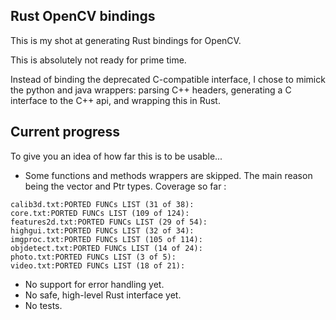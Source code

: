 ## Rust OpenCV bindings

This is my shot at generating Rust bindings for OpenCV.

This is absolutely not ready for prime time.

Instead of binding the deprecated C-compatible interface, I chose to mimick the
python and java wrappers: parsing C++ headers, generating a C interface to the 
C++ api, and wrapping this in Rust.

## Current progress

To give you an idea of how far this is to be usable...

* Some functions and methods wrappers are skipped. The main reason being the
  vector and Ptr types. Coverage so far :

```
calib3d.txt:PORTED FUNCs LIST (31 of 38):
core.txt:PORTED FUNCs LIST (109 of 124):
features2d.txt:PORTED FUNCs LIST (29 of 54):
highgui.txt:PORTED FUNCs LIST (32 of 34):
imgproc.txt:PORTED FUNCs LIST (105 of 114):
objdetect.txt:PORTED FUNCs LIST (14 of 24):
photo.txt:PORTED FUNCs LIST (3 of 5):
video.txt:PORTED FUNCs LIST (18 of 21):
```

* No support for error handling yet.
* No safe, high-level Rust interface yet.
* No tests.
